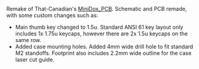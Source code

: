 Remake of That-Canadian's [MiniDox_PCB](https://github.com/That-Canadian/MiniDox_PCB). Schematic and PCB remade, with some custom changes such as:
- Main thumb key changed to 1.5u. Standard ANSI 61 key layout only includes 1x 1.75u keycaps, however there are 2x 1.5u keycaps on the same row.
- Added case mounting holes. Added 4mm wide drill hole to fit standard M2 standoffs. Footprint also includes 2.2mm wide outline for the case laser cut guide. 
